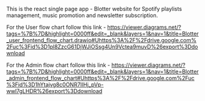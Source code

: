 This is the react single page app - Blotter website for Spotify playlists management, music promotion and newsletter subscription.

For the User flow chart follow this link - https://viewer.diagrams.net/?tags=%7B%7D&highlight=0000ff&edit=_blank&layers=1&nav=1&title=Blotter_user_frontend_flow_chart.drawio#Uhttps%3A%2F%2Fdrive.google.com%2Fuc%3Fid%3D1pl8ZzcG61DjWJiOSsg4Un9Vctea9muvD%26export%3Ddownload

For the Admin flow chart follow this link - https://viewer.diagrams.net/?tags=%7B%7D&highlight=0000ff&edit=_blank&layers=1&nav=1&title=Blotter_admin_frontend_flow_chart#Uhttps%3A%2F%2Fdrive.google.com%2Fuc%3Fid%3D1hYtajvg8c0ONR7IIHj_pVp-wwl7gLHDR%26export%3Ddownload
